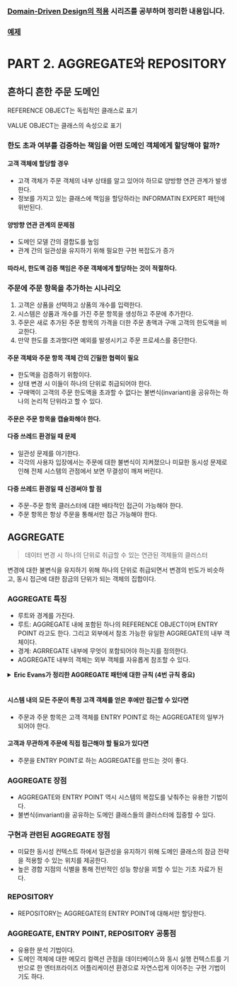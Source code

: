 ### [Domain-Driven Design의 적용](http://aeternum.egloos.com/page/109) 시리즈를 공부하며 정리한 내용입니다.

### [예제](https://github.com/sky7th/domain-driven-design/tree/master/src/main/java/com/sky7th/domaindrivendesign/part2)

# PART 2. AGGREGATE와 REPOSITORY

## 흔하디 흔한 주문 도메인
REFERENCE OBJECT는 독립적인 클래스로 표기

VALUE OBJECT는 클래스의 속성으로 표기

### 한도 초과 여부를 검증하는 책임을 어떤 도메인 객체에게 할당해야 할까?

#### 고객 객체에 할당할 경우
- 고객 객체가 주문 객체의 내부 상태를 알고 있어야 하므로 양방향 연관 관계가 발생한다.
- 정보를 가지고 있는 클래스에 책임을 할당하라는 INFORMATIN EXPERT 패턴에 위반된다.

#### 양방향 연관 관계의 문제점
- 도메인 모델 간의 결합도를 높임
- 관계 간의 일관성을 유지하기 위해 필요한 구현 복잡도가 증가

#### 따라서, 한도액 검증 책임은 주문 객체에게 할당하는 것이 적절하다.

### 주문에 주문 항목을 추가하는 시나리오 
1. 고객은 상품을 선택하고 상품의 개수를 입력한다. 
2. 시스템은 상품과 개수를 가진 주문 항목을 생성하고 주문에 추가한다. 
3. 주문은 새로 추가된 주문 항목의 가격을 더한 주문 총액과 구매 고객의 한도액을 비교한다. 
4. 만약 한도를 초과했다면 예외를 발생시키고 주문 프로세스를 중단한다.

#### 주문 객체와 주문 항목 객체 간의 긴밀한 협력이 필요
- 한도액을 검증하기 위함이다.
- 상태 변경 시 이들이 하나의 단위로 취급되어야 한다.
- 구매액이 고객의 주문 한도액을 초과할 수 없다는 불변식(invariant)을 공유하는 하나의 논리적 단위라고 할 수 있다.


#### 주문은 주문 항목을 캡슐화해야 한다.

#### 다중 쓰레드 환경일 때 문제
- 일관성 문제를 야기한다.
- 각각의 사용자 입장에서는 주문에 대한 불변식이 지켜졌으나 미묘한 동시성 문제로 인해 전체 시스템의 관점에서 보면 무결성이 깨져 버린다.

#### 다중 쓰레드 환경일 때 신경써야 할 점
- 주문-주문 항목 클러스터에 대한 배타적인 접근이 가능해야 한다.
- 주문 항목은 항상 주문을 통해서만 접근 가능해야 한다.

## AGGREGATE
> 데이터 변경 시 하나의 단위로 취급할 수 있는 연관된 객체들의 클러스터

변경에 대한 불변식을 유지하기 위해 하나의 단위로 취급되면서 변경의 빈도가 비슷하고, 동시 접근에 대한 잠금의 단위가 되는 객체의 집합이다.

### AGGREGATE 특징
- 루트와 경계를 가진다. 
- 루트: AGGREGATE 내에 포함된 하나의 REFERENCE OBJECT이며 ENTRY POINT 라고도 한다. 그리고 외부에서 참조 가능한 유일한 AGGREGATE의 내부 객체이다.
- 경계: AGRREGATE 내부에 무엇이 포함되어야 하는지를 정의한다.
- AGGREGATE 내부의 객체는 외부 객체를 자유롭게 참조할 수 있다.

<details markdown="1">
<summary style="font-weight: bold;">Eric Evans가 정리한 AGGREGATE 패턴에 대한 규칙 (4번 규칙 중요)</summary>

1. ENTRY POINT는 전역 식별자(global identity)를 가지며 궁극적으로 불변식(invariant)을 검증하는 책임을 가진다.

2. ENTRY POINT는 전역 식별자(global identity)를 가진다. AGGREGATE 내부에 속한 REFERENCE OBJECT들은 지역 식별자(local identity)를 가지며, 지역 식별자는 AGGREGATE 내부에서만 유일하다.

3. AGGREGATE 경계 외부에 있는 어떤 객체도 ENTRY POINT 이외의 AGGREGATE 내부 객체를 참조할 수 없다. ENTRY POINT는 내부에 속한 REFERENCE OBJECT를 외부에 전달할 수는 있지만 이를 전달 받은 객체는 일시적으로만 사용할 뿐 이에 대한 참조를 유지하지 않는다. ENTRY POINT는 VALUE OBJECT에 대한 복사본을 다른 객체에게 전달할 수 있다. VALUE OBJECT는 단지 값일 뿐이며, VALUE OBJECT는 AGGREGATE와 연관관계를 가지지 않기 때문에 VALUE OBJECT에 어떤 일이 발생하는지에 대해서는 신경 쓰지 않는다.

4. **위 규칙으로부터 오직 ENTRY POINT만이 REPOSITORY로부터 직접 얻어질 수 있다는 사실을 유추할 수 있다. 모든 다른 객체들은 ENTRY POINT로부터의 연관 관계 항해를 통해서만 접근 가능하다.**

5. AGGREATE 내부의 객체들은 다른 AGGREGATE의 ENTRY POINT를 참조할 수 있다.


6. 삭제 오퍼레이션은 AGGREGATE 내부의 모든 객체를 제거해야 한다.(가비지 컬렉션을 가진 언어의 경우 이 규칙을 준수하는 것이 용이하다. AGGREGATE 외부의 어떤 객체도 ENTRY POINT를 제외한 내부 객체를 참조하지 않기 때문에 ENTRY POINT를 제거하면 이에 수반된 모든 내부 객체가 제거될 것이다.)


7. AGGREGATE 내부의 어떤 객체에 대한 변경이 확약되면, 전체 AGGREGATE에 관한 모든 불변식이 만족되어야 한다.
</details>

<br/>

#### 시스템 내의 모든 주문이 특정 고객 객체를 얻은 후에만 접근할 수 있다면
- 주문과 주문 항목은 고객 객체를 ENTRY POINT로 하는 AGGREGATE의 일부가 되어야 한다.

#### 고객과 무관하게 주문에 직접 접근해야 할 필요가 있다면
- 주문을 ENTRY POINT로 하는 AGGREGATE를 만드는 것이 좋다.

### AGGREGATE 장점
- AGGREGATE와 ENTRY POINT 역시 시스템의 복잡도를 낮춰주는 유용한 기법이다.
- 불변식(invariant)을 공유하는 도메인 클래스들의 클러스터에 집중할 수 있다.

### 구현과 관련된 AGGREGATE 장점
- 미묘한 동시성 컨텍스트 하에서 일관성을 유지하기 위해 도메인 클래스의 잠금 전략을 적용할 수 있는 위치를 제공한다.
- 높은 경합 지점의 식별을 통해 전반적인 성능 향상을 꾀할 수 있는 기초 자료가 된다.

### REPOSITORY
- REPOSITORY는 AGGREGATE의 ENTRY POINT에 대해서만 할당한다.

### AGGREGATE, ENTRY POINT, REPOSITORY 공통점
- 유용한 분석 기법이다.
- 도메인 객체에 대한 메모리 컬렉션 관점을 데이터베이스와 동시 실행 컨텍스트를 기반으로 한 엔터프라이즈 어플리케이션 환경으로 자연스럽게 이어주는 구현 기법이기도 하다.